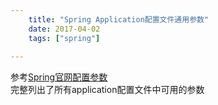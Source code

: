 ```yaml
---
    title: "Spring Application配置文件通用参数"
    date: 2017-04-02
    tags: ["spring"]
    
---
```


参考[Spring官网配置参数](https://docs.spring.io/spring-boot/docs/current/reference/html/appendix-application-properties.html#core-properties)  
完整列出了所有application配置文件中可用的参数